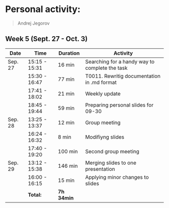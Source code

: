 # Personal activity:
> Andrej Jegorov

## Week 5 (Sept. 27 - Oct. 3)

| **Date**  | **Time**      | **Duration**  | **Activity** |
| --------  | ------------- | ------------  | ------------ |
| Sep. 27   | 15:15 - 15:31 | 16 min        | Searching for a handy way to complete the task |
|           | 15:30 - 16:47 | 77 min        | T0011. Rewritig documentation in .md format |
|           | 17:41 - 18:02 | 21 min        | Weekly update |
|          | 18:45 - 19:44 | 59 min         | Preparing personal slides for 09-30 |
| Sep. 28   | 13:25 - 13:37 | 12 min        | Group meeting |
|           | 16:24 - 16:32 | 8 min        | Modifiyng slides |
|           | 17:40 - 19:20 | 100 min        | Second group meeting |
| Sep. 29   | 13:12 - 15:38 | 146 min        | Merging slides to one presentation |
|           | 16:00 - 16:15 | 15 min        | Applying minor changes to slides |
|  | **Total:** | **7h 34min** | |
